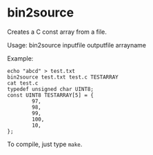 # bin2source

Creates a C const array from a file.

Usage:
bin2source inputfile outputfile arrayname

Example:
```
echo "abcd" > test.txt
bin2source test.txt test.c TESTARRAY
cat test.c
typedef unsigned char UINT8;
const UINT8 TESTARRAY[5] = {
        97,
        98,
        99,
        100,
        10,
};
```

To compile, just type ```make```.